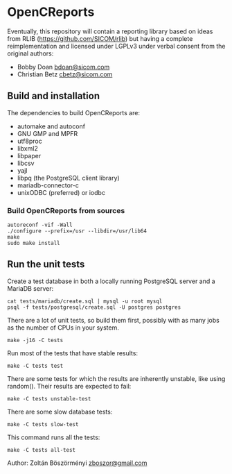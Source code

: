 # OpenCReports

Eventually, this repository will contain a reporting library
based on ideas from RLIB (https://github.com/SICOM/rlib) but
having a complete reimplementation and licensed under LGPLv3
under verbal consent from the original authors:

* Bobby Doan <bdoan@sicom.com>
* Christian Betz <cbetz@sicom.com>

## Build and installation

The dependencies to build OpenCReports are:

* automake and autoconf
* GNU GMP and MPFR
* utf8proc
* libxml2
* libpaper
* libcsv
* yajl
* libpq (the PostgreSQL client library)
* mariadb-connector-c
* unixODBC (preferred) or iodbc

### Build OpenCReports from sources

```
autoreconf -vif -Wall
./configure --prefix=/usr --libdir=/usr/lib64
make
sudo make install
```

## Run the unit tests

Create a test database in both a locally running PostgreSQL server and
a MariaDB server:

```
cat tests/mariadb/create.sql | mysql -u root mysql
psql -f tests/postgresql/create.sql -U postgres postgres
```

There are a lot of unit tests, so build them first, possibly with
as many jobs as the number of CPUs in your system.

```
make -j16 -C tests
```

Run most of the tests that have stable results:

```
make -C tests test
```

There are some tests for which the results are inherently unstable,
like using random(). Their results are expected to fail:

```
make -C tests unstable-test
```

There are some slow database tests:

```
make -C tests slow-test
```

This command runs all the tests:

```
make -C tests all-test
```

Author: Zoltán Böszörményi <zboszor@gmail.com>
